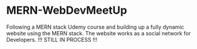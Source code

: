 ﻿# MERN-WebDevMeetUp

Following a MERN stack Udemy course and building up a fully dynamic website using the MERN stack. The website works as a social network for Developers. !!! STILL IN PROCESS !!! 
